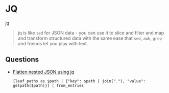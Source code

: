 # JQ

[jq](https://stedolan.github.io/jq/)

> jq is like `sed` for JSON data - you can use it to slice and filter and map and transform structured data with the same ease that `sed`, `awk`, `grep` and friends let you play with text.

## Questions


* [Flatten nested JSON using jq](https://stackoverflow.com/q/37540717/1366033)

  ```none
  [leaf_paths as $path | {"key": $path | join("."), "value": getpath($path)}] | from_entries
  ```


